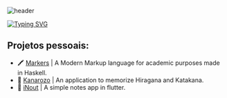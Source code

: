 ![header](https://capsule-render.vercel.app/api?type=waving&color=fb1046&height=130&section=header&fontSize=90)

[![Typing SVG](https://readme-typing-svg.demolab.com?font=Fira+Code&duration=2000&pause=1000&color=FB1046&center=false&multiline=true&repeat=false&random=false&width=500&height=100&lines=Heya!+Eu+sou+o+Miguel!;Sou+um+Desenvolvedor+Full-Stack)](https://git.io/typing-svg)

<h2 align="left">Projetos pessoais:</h2>

- 🖍️ [Markers](https://themarkersfoundation.github.io/) | A Modern Markup language for academic purposes made in Haskell.
- 🎌 [Kanarozo](https://kanarozo.mirvox.xyz/) | An application to memorize Hiragana and Katakana.
- 📝 [iNout](https://github.com/mirvoxtm/iNout) | A simple notes app in flutter.

